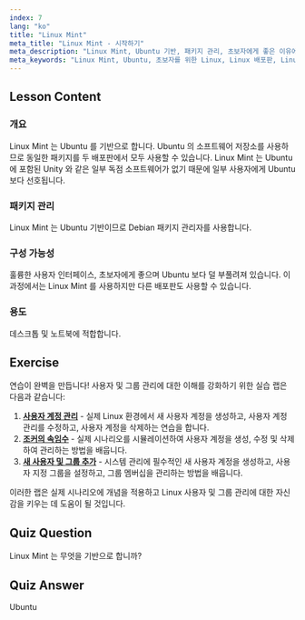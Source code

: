 ```yaml
---
index: 7
lang: "ko"
title: "Linux Mint"
meta_title: "Linux Mint - 시작하기"
meta_description: "Linux Mint, Ubuntu 기반, 패키지 관리, 초보자에게 좋은 이유에 대해 알아보세요. 기능과 시작 방법을 지금 바로 확인하세요!"
meta_keywords: "Linux Mint, Ubuntu, 초보자를 위한 Linux, Linux 배포판, Linux 튜토리얼, Debian 패키지 관리자, Linux 가이드"
---
```


## Lesson Content

### 개요

Linux Mint 는 Ubuntu 를 기반으로 합니다. Ubuntu 의 소프트웨어 저장소를 사용하므로 동일한 패키지를 두 배포판에서 모두 사용할 수 있습니다. Linux Mint 는 Ubuntu 에 포함된 Unity 와 같은 일부 독점 소프트웨어가 없기 때문에 일부 사용자에게 Ubuntu 보다 선호됩니다.

### 패키지 관리

Linux Mint 는 Ubuntu 기반이므로 Debian 패키지 관리자를 사용합니다.

### 구성 가능성

훌륭한 사용자 인터페이스, 초보자에게 좋으며 Ubuntu 보다 덜 부풀려져 있습니다. 이 과정에서는 Linux Mint 를 사용하지만 다른 배포판도 사용할 수 있습니다.

### 용도

데스크톱 및 노트북에 적합합니다.

## Exercise

연습이 완벽을 만듭니다! 사용자 및 그룹 관리에 대한 이해를 강화하기 위한 실습 랩은 다음과 같습니다:

1. **[사용자 계정 관리](https://labex.io/ko/labs/linux-user-account-management-49)** - 실제 Linux 환경에서 새 사용자 계정을 생성하고, 사용자 계정 관리를 수정하고, 사용자 계정을 삭제하는 연습을 합니다.
2. **[조커의 속임수](https://labex.io/ko/labs/linux-the-joker-s-trick-270247)** - 실제 시나리오를 시뮬레이션하여 사용자 계정을 생성, 수정 및 삭제하여 관리하는 방법을 배웁니다.
3. **[새 사용자 및 그룹 추가](https://labex.io/ko/labs/linux-add-new-user-and-group-17987)** - 시스템 관리에 필수적인 새 사용자 계정을 생성하고, 사용자 지정 그룹을 설정하고, 그룹 멤버십을 관리하는 방법을 배웁니다.

이러한 랩은 실제 시나리오에 개념을 적용하고 Linux 사용자 및 그룹 관리에 대한 자신감을 키우는 데 도움이 될 것입니다.

## Quiz Question

Linux Mint 는 무엇을 기반으로 합니까?

## Quiz Answer

Ubuntu
